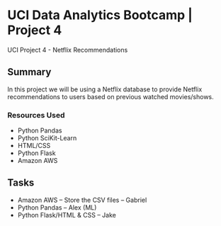 # UCI Data Analytics Bootcamp | Project 4
UCI Project 4 - Netflix Recommendations

## Summary
In this project we will be using a Netflix database to provide Netflix recommendations to users based on previous watched movies/shows.

### Resources Used
  - Python Pandas
  - Python SciKit-Learn
  - HTML/CSS
  - Python Flask
  - Amazon AWS

## Tasks
  - Amazon AWS – Store the CSV files – Gabriel
  - Python Pandas – Alex (ML)
  - Python Flask/HTML & CSS – Jake
